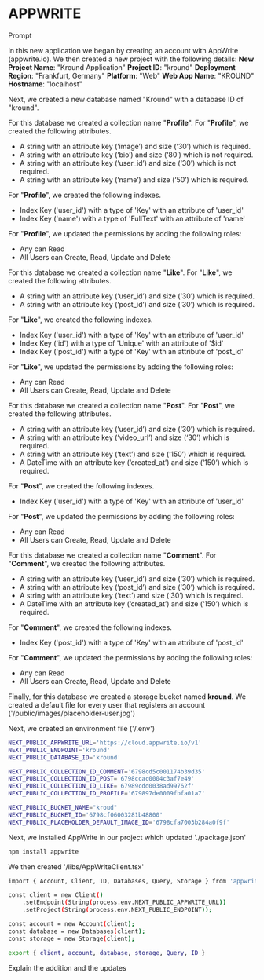 # APPWRITE
Prompt

In this new application we began by creating an account with AppWrite (appwrite.io).
We then created a new project with the following details:
**New Project Name**: "Kround Application"
**Project ID**: "kround"
**Deployment Region**: "Frankfurt, Germany"
**Platform**: "Web"
**Web App Name**: "KROUND"
**Hostname**: "localhost"

Next, we created a new database named "Kround" with a database ID of "kround".

For this database we created a collection name "**Profile**".
For "**Profile**", we created the following attributes.
 - A string with an attribute key (‘image’) and size (‘30’) which is required.
 - A string with an attribute key (‘bio’) and size (‘80’) which is not required.
 - A string with an attribute key (‘user_id’) and size (‘30’) which is not required.
 - A string with an attribute key (‘name’) and size (‘50’) which is required.

For "**Profile**", we created the following indexes.
 - Index Key ('user_id') with a type of 'Key' with an attribute of 'user_id'
 - Index Key ('name') with a type of 'FullText' with an attribute of 'name'

For "**Profile**", we updated the permissions by adding the following roles:
 - Any can Read
 - All Users can Create, Read, Update and Delete

For this database we created a collection name "**Like**".
For "**Like**", we created the following attributes.
 - A string with an attribute key (‘user_id’) and size (‘30’) which is required.
 - A string with an attribute key (‘post_id’) and size (‘30’) which is required.

For "**Like**", we created the following indexes.
 - Index Key ('user_id') with a type of 'Key' with an attribute of 'user_id'
 - Index Key ('id') with a type of 'Unique' with an attribute of '$id'
 - Index Key ('post_id') with a type of 'Key' with an attribute of 'post_id'

For "**Like**", we updated the permissions by adding the following roles:
 - Any can Read
 - All Users can Create, Read, Update and Delete

For this database we created a collection name "**Post**".
For "**Post**", we created the following attributes.
 - A string with an attribute key (‘user_id’) and size (‘30’) which is required.
 - A string with an attribute key (‘video_url’) and size (‘30’) which is required.
 - A string with an attribute key (‘text’) and size (‘150’) which is required.
 - A DateTime with an attribute key (‘created_at’) and size (‘150’) which is required.

For "**Post**", we created the following indexes.
 - Index Key ('user_id') with a type of 'Key' with an attribute of 'user_id'

For "**Post**", we updated the permissions by adding the following roles:
 - Any can Read
 - All Users can Create, Read, Update and Delete

For this database we created a collection name "**Comment**".
For "**Comment**", we created the following attributes.
 - A string with an attribute key (‘user_id’) and size (‘30’) which is required.
 - A string with an attribute key (‘post_id’) and size (‘30’) which is required.
 - A string with an attribute key (‘text’) and size (‘30’) which is required.
 - A DateTime with an attribute key (‘created_at’) and size (‘150’) which is required.

For "**Comment**", we created the following indexes.
 - Index Key ('post_id') with a type of 'Key' with an attribute of 'post_id'

For "**Comment**", we updated the permissions by adding the following roles:
 - Any can Read
 - All Users can Create, Read, Update and Delete


Finally, for this database we created a storage bucket named **kround**.
We created a default file for every user that registers an account ('/public/images/placeholder-user.jpg')



Next, we created an environment file ('/.env')
```bash
NEXT_PUBLIC_APPWRITE_URL='https://cloud.appwrite.io/v1'
NEXT_PUBLIC_ENDPOINT='kround'
NEXT_PUBLIC_DATABASE_ID='kround'

NEXT_PUBLIC_COLLECTION_ID_COMMENT='6798cd5c001174b39d35'
NEXT_PUBLIC_COLLECTION_ID_POST='6798ccac0004c3af7e49'
NEXT_PUBLIC_COLLECTION_ID_LIKE='67989cdd0038ad99762f'
NEXT_PUBLIC_COLLECTION_ID_PROFILE='679897de0009fbfa01a7'

NEXT_PUBLIC_BUCKET_NAME="kroud"
NEXT_PUBLIC_BUCKET_ID='6798cf06003281b48800'
NEXT_PUBLIC_PLACEHOLDER_DEFAULT_IMAGE_ID='6798cfa7003b284a0f9f'
```  





Next, we installed AppWrite in our project which updated './package.json'
```bash
npm install appwrite
```  





We then created '/libs/AppWriteClient.tsx'
```bash
import { Account, Client, ID, Databases, Query, Storage } from 'appwrite';

const client = new Client()
    .setEndpoint(String(process.env.NEXT_PUBLIC_APPWRITE_URL))
    .setProject(String(process.env.NEXT_PUBLIC_ENDPOINT));

const account = new Account(client);
const database = new Databases(client);
const storage = new Storage(client);

export { client, account, database, storage, Query, ID }
``` 


Explain the addition and the updates